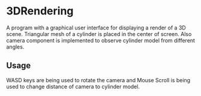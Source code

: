 # 3DRendering
A program with a graphical user interface for displaying a render of a 3D scene. Triangular mesh of a cylinder is placed in the center of screen. Also camera component is implemented to observe cylinder model from different angles.

## Usage
WASD keys are being used to rotate the camera and Mouse Scroll is being used to change distance of camera to cylinder model.
